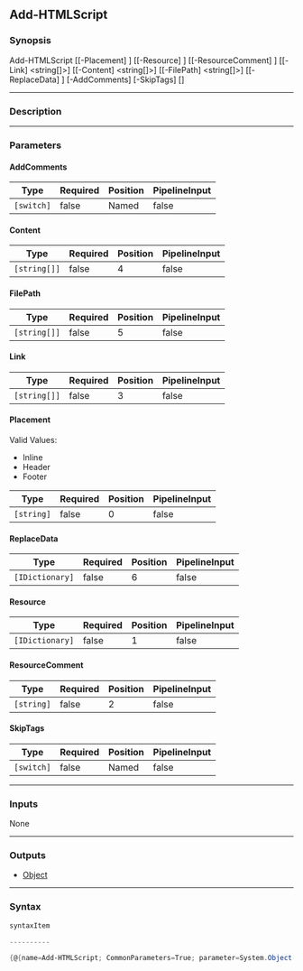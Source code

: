 Add-HTMLScript
--------------




### Synopsis

Add-HTMLScript [[-Placement] <string>] [[-Resource] <IDictionary>] [[-ResourceComment] <string>] [[-Link] <string[]>] [[-Content] <string[]>] [[-FilePath] <string[]>] [[-ReplaceData] <IDictionary>] [-AddComments] [-SkipTags] [<CommonParameters>]




---


### Description


---


### Parameters
#### **AddComments**




|Type      |Required|Position|PipelineInput|
|----------|--------|--------|-------------|
|`[switch]`|false   |Named   |false        |



#### **Content**




|Type        |Required|Position|PipelineInput|
|------------|--------|--------|-------------|
|`[string[]]`|false   |4       |false        |



#### **FilePath**




|Type        |Required|Position|PipelineInput|
|------------|--------|--------|-------------|
|`[string[]]`|false   |5       |false        |



#### **Link**




|Type        |Required|Position|PipelineInput|
|------------|--------|--------|-------------|
|`[string[]]`|false   |3       |false        |



#### **Placement**

Valid Values:

* Inline
* Header
* Footer






|Type      |Required|Position|PipelineInput|
|----------|--------|--------|-------------|
|`[string]`|false   |0       |false        |



#### **ReplaceData**




|Type           |Required|Position|PipelineInput|
|---------------|--------|--------|-------------|
|`[IDictionary]`|false   |6       |false        |



#### **Resource**




|Type           |Required|Position|PipelineInput|
|---------------|--------|--------|-------------|
|`[IDictionary]`|false   |1       |false        |



#### **ResourceComment**




|Type      |Required|Position|PipelineInput|
|----------|--------|--------|-------------|
|`[string]`|false   |2       |false        |



#### **SkipTags**




|Type      |Required|Position|PipelineInput|
|----------|--------|--------|-------------|
|`[switch]`|false   |Named   |false        |





---


### Inputs
None




---


### Outputs
* [Object](https://learn.microsoft.com/en-us/dotnet/api/System.Object)






---


### Syntax
```PowerShell
syntaxItem
```
```PowerShell
----------
```
```PowerShell
{@{name=Add-HTMLScript; CommonParameters=True; parameter=System.Object[]}}
```
